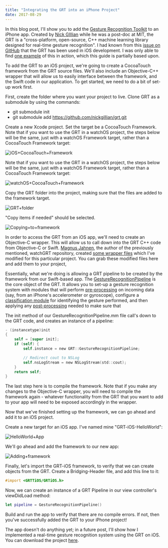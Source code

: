 ```yaml
---
title: "Integrating the GRT into an iPhone Project"
date: 2017-08-29
---
```


In this blog post, I'll show you to add the [Gesture Recognition Toolkit](https://github.com/nickgillian/grt) to an iPhone app. Created by [Nick GIllian](http://www.nickgillian.com/) while he was a post-doc at MIT, the GRT is a "cross-platform, open-source, C++ machine learning library designed for real-time gesture recognition".  I had known from this [issue on GitHub](https://github.com/nickgillian/grt/issues/24) that the GRT has been used in iOS development. I was only able to find [one example](https://github.com/magnusja/WatchGRT) of this in action, which this guide is partially based upon.

To add the GRT to an iOS project, we're going to create a CocoaTouch framework from the GRT source files. We'll also include an Objective-C++ wrapper that will allow us to easily interface between the framework, and the Swift code in our application. To get started, we need to do a bit of set-up work first.

First, create the folder where you want your project to live. Clone GRT as a submodule by using the commands:

- git submodule init
- git submodule add https://github.com/nickgillian/grt.git

Create a new Xcode project. Set the target be a CocoaTouch Framework. Note that if you want to use the GRT in a watchOS project, the steps below will be the same, just with a watchOS Framework target, rather than a CocoaTouch Framework target:

![iOS+CocoaTouch+Framework](/blog_assets/2017/iOS+CocoaTouch+Framework.jpg)

Note that if you want to use the GRT in a watchOS project, the steps below will be the same, just with a watchOS Framework target, rather than a CocoaTouch Framework target:

![watchOS+CocoaTouch+Framework](/blog_assets/2017/watchOS+CocoaTouch+Framework.jpg)



Copy the GRT folder into the project, making sure that the files are added to the framework target.



![GRT+folder](/blog_assets/2017/GRT+folder.jpg)

"Copy items if needed" should be selected.

![Copying+to+framework](/blog_assets/2017/Copying+to+framework.jpg)

In order to access the GRT from an iOS app, we'll need to create an Objective-C wrapper. This will allow us to call down into the GRT C++ code from Objective-C or Swift. [Magnus Jahnen](https://github.com/magnusja), the author of the previously mentioned, watchGRT repository, created [some wrapper files](https://github.com/magnusja/grt/tree/501160c5883aa030235edaaeab43525866134c6d/iOS/ObjCWrapper) which I've modified for this particular project. You can grab these modified files here and add them to your project,

Essentially, what we're doing is allowing a GRT pipeline to be created by the framework from our Swift-based app. The [GestureRecognitionPipeline](https://github.com/nickgillian/grt/blob/master/GRT/CoreModules/GestureRecognitionPipeline.h) is the core object of the GRT. It allows you to set-up a gesture recognition system with modules that will perform [pre-processing](https://github.com/nickgillian/grt/tree/master/GRT/PreProcessingModules) on incoming data (say, from an iPhone's accelerometer or gyroscope), configure a [classification module](https://github.com/nickgillian/grt/tree/master/GRT/ClassificationModules) for identifying the gesture performed, and then applying any [post-processing](https://github.com/nickgillian/grt/tree/master/GRT/PostProcessingModules) needed to make sure that

The init method of our GestureRecognitionPipeline.mm file call's down to the GRT code, and creates an instance of a pipeline:

```objective-c
- (instancetype)init
{
    self = [super init];
    if (self) {
        self.instance = new GRT::GestureRecognitionPipeline;

        // Redirect cout to NSLog
        self.nsLogStream = new NSLogStream(std::cout);
    }
    return self;
}
```



The last step here is to compile the framework. Note that if you make any changes to the Objective-C wrapper, you will need to compile the framework again - whatever functionality from the GRT that you want to add to your app will need to be exposed accordingly in the wrapper.

Now that we've finished setting up the framework, we can go ahead and add it to an iOS project.

Create a new target for an iOS app. I've named mine "GRT-iOS-HelloWorld":

![HelloWorld+App](/blog_assets/2017/HelloWorld+App.jpg)

We'll go ahead and add the framework to our new app:

![Adding+framework](/blog_assets/2017/Adding+framework.jpg)

Finally, let's import the GRT-iOS framework, to verify that we can create objects from the GRT. Create a Bridging-Header file, and add this line to it:



```objective-c
#import <GRTTiOS/GRTiOS.h>
```



Now, we can create an instance of a GRT Pipeline in our view controller's viewDidLoad method:



```swift
let pipeline = GestureRecognitionPipeline()
```



Build and run the app to verify that there are no compile errors. If not, then you've successfully added the GRT to your iPhone project!

The app doesn't do anything yet; in a future post, I'll show how I implemented a real-time gesture recognition system using the GRT on iOS. You can download the project [here](https://github.com/narner/GRT-iOS-HelloWorld).
